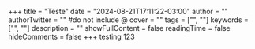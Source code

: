 +++
title = "Teste"
date = "2024-08-21T17:11:22-03:00"
author = ""
authorTwitter = "" #do not include @
cover = ""
tags = ["", ""]
keywords = ["", ""]
description = ""
showFullContent = false
readingTime = false
hideComments = false
+++
 testing 123
